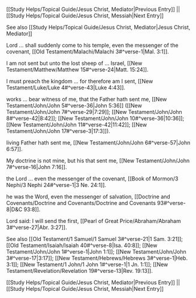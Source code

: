 [[Study Helps/Topical Guide/Jesus Christ, Mediator|Previous Entry]]  ||  [[Study Helps/Topical Guide/Jesus Christ, Messiah|Next Entry]]

 See also [[Study Helps/Topical Guide/Jesus Christ, Mediator|Jesus Christ, Mediator]]

 Lord ... shall suddenly come to his temple, even the messenger of the covenant, [[Old Testament/Malachi/Malachi 3#^verse-1|Mal. 3:1]].

 I am not sent but unto the lost sheep of ... Israel, [[New Testament/Matthew/Matthew 15#^verse-24|Matt. 15:24]].

 I must preach the kingdom ... for therefore am I sent, [[New Testament/Luke/Luke 4#^verse-43|Luke 4:43]].

 works ... bear witness of me, that the Father hath sent me, [[New Testament/John/John 5#^verse-36|John 5:36]] ([[New Testament/John/John 7#^verse-29|7:29]]; [[New Testament/John/John 8#^verse-42|8:42]]; [[New Testament/John/John 10#^verse-36|10:36]]; [[New Testament/John/John 11#^verse-42|11:42]]; [[New Testament/John/John 17#^verse-3|17:3]]).

 living Father hath sent me, [[New Testament/John/John 6#^verse-57|John 6:57]].

 My doctrine is not mine, but his that sent me, [[New Testament/John/John 7#^verse-16|John 7:16]].

 the Lord ... even the messenger of the covenant, [[Book of Mormon/3 Nephi/3 Nephi 24#^verse-1|3 Ne. 24:1]].

 he was the Word, even the messenger of salvation, [[Doctrine and Covenants/Doctrine and Covenants/Doctrine and Covenants 93#^verse-8|D&C 93:8]].

 Lord said: I will send the first, [[Pearl of Great Price/Abraham/Abraham 3#^verse-27|Abr. 3:27]].

 See also [[Old Testament/1 Samuel/1 Samuel 3#^verse-21|1 Sam. 3:21]]; [[Old Testament/Isaiah/Isaiah 40#^verse-8|Isa. 40:8]]; [[New Testament/John/John 1#^verse-1|John 1:1]]; [[New Testament/John/John 3#^verse-17|3:17]]; [[New Testament/Hebrews/Hebrews 3#^verse-1|Heb. 3:1]]; [[New Testament/1 John/1 John 1#^verse-1|1 Jn. 1:1]]; [[New Testament/Revelation/Revelation 19#^verse-13|Rev. 19:13]].

[[Study Helps/Topical Guide/Jesus Christ, Mediator|Previous Entry]]  ||  [[Study Helps/Topical Guide/Jesus Christ, Messiah|Next Entry]]